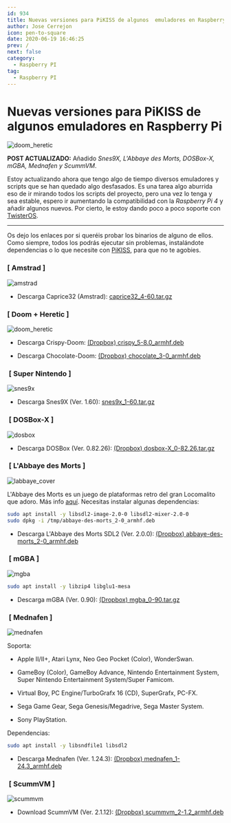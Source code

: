 ```yaml
---
id: 934
title: Nuevas versiones para PiKISS de algunos  emuladores en Raspberry Pi
author: Jose Cerrejon
icon: pen-to-square
date: 2020-06-19 16:46:25
prev: /
next: false
category:
  - Raspberry PI
tag:
  - Raspberry PI
---
```


# Nuevas versiones para PiKISS de algunos  emuladores en Raspberry Pi

![doom_heretic](/images/2020/06/doom_heretic.png)

**POST ACTUALIZADO:** Añadido *Snes9X, L'Abbaye des Morts, DOSBox-X, mGBA, Mednafen y ScummVM*.

Estoy actualizando ahora que tengo algo de tiempo diversos emuladores y scripts que se han quedado algo desfasados. Es una tarea algo aburrida eso de ir mirando todos los scripts del proyecto, pero una vez lo tenga y sea estable, espero ir aumentando la compatibilidad con la *Raspberry Pi 4* y añadir algunos nuevos. Por cierto, le estoy dando poco a poco soporte con [TwisterOS](https://raspbian-x.com/).

- - -
Os dejo los enlaces por si queréis probar los binarios de alguno de ellos. Como siempre, todos los podrás ejecutar sin problemas, instalándote dependencias o lo que necesite con [PiKISS](https://github.com/jmcerrejon/PiKISS), para que no te agobies.

###  [ Amstrad ]

![amstrad](/images/2020/06/amstrad.png)

* Descarga Caprice32 (Amstrad): [caprice32_4-60.tar.gz](/res/caprice32_4-60.tar.gz)

###  [ Doom + Heretic ]

![doom_heretic](/images/2020/06/doom_heretic.png)

* Descarga Crispy-Doom: [(Dropbox) crispy_5-8.0_armhf.deb](https://www.dropbox.com/s/xampebl70k9ll70/crispy_5-8.0_armhf.deb?dl=0)

* Descarga Chocolate-Doom: [(Dropbox) chocolate_3-0_armhf.deb](https://www.dropbox.com/s/qxxrx6clyrc0e4n/chocolate_3-0_armhf.deb?dl=0)

###  [ Super Nintendo ]

![snes9x](/images/2020/06/snes9x.png)

* Descarga Snes9X (Ver. 1.60): [snes9x_1-60.tar.gz](/res/snes9x_1-60.tar.gz)

###  [ DOSBox-X ]

![dosbox](/images/2020/06/dosbox.png)

* Descarga DOSBox (Ver. 0.82.26): [(Dropbox) dosbox-X_0-82.26.tar.gz](https://www.dropbox.com/s/ltjs2vvbc8u1k05/dosbox-X_0-82.26.tar.gz?dl=0)


###  [ L'Abbaye des Morts ]

![labbaye_cover](/images/2013/05/labbaye_cover.jpg)

L'Abbaye des Morts es un juego de plataformas retro del gran Locomalito que adoro. Más info [aquí](/post.php?id=162). Necesitas instalar algunas dependencias:

```bash
sudo apt install -y libsdl2-image-2.0-0 libsdl2-mixer-2.0-0
sudo dpkg -i /tmp/abbaye-des-morts_2-0_armhf.deb
```


* Descarga L'Abbaye des Morts SDL2 (Ver. 2.0.0): [(Dropbox) abbaye-des-morts_2-0_armhf.deb](https://www.dropbox.com/s/w8iz2q3us5eablk/abbaye-des-morts_2-0_armhf.deb?dl=0)

###  [ mGBA ]

![mgba](/images/2020/06/mgba-logo.png)

```bash
sudo apt install -y libzip4 libglu1-mesa
```

* Descarga mGBA (Ver. 0.90): [(Dropbox) mgba_0-90.tar.gz](https://www.dropbox.com/s/r7fuex5dtfpi1u4/mgba_0-90.tar.gz?dl=0)

###  [ Mednafen ]

![mednafen](/images/2020/06/mednafen.png)

Soporta: 

* Apple II/II+, Atari Lynx, Neo Geo Pocket (Color), WonderSwan.

* GameBoy (Color), GameBoy Advance, Nintendo Entertainment System, Super Nintendo Entertainment System/Super Famicom.

* Virtual Boy, PC Engine/TurboGrafx 16 (CD), SuperGrafx, PC-FX.

* Sega Game Gear, Sega Genesis/Megadrive, Sega Master System.

* Sony PlayStation.

Dependencias:

```bash
sudo apt install -y libsndfile1 libsdl2
```

* Descarga Mednafen (Ver. 1.24.3): [(Dropbox) mednafen_1-24.3_armhf.deb](https://www.dropbox.com/s/nrkvem2vxjhxt74/mednafen_1-24.3_armhf.deb?dl=0)

###  [ ScummVM ]

![scummvm](/images/2016/05/monkey_island.jpg)

* Download ScummVM (Ver. 2.1.12): [(Dropbox) scummvm_2-1.2_armhf.deb](https://www.dropbox.com/s/edlpjjwintcqb7p/scummvm_2-1.2_armhf.deb?dl=0)